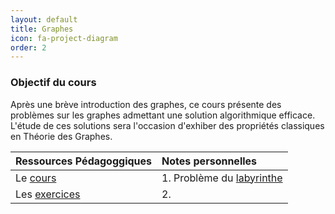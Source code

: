```yaml
---
layout: default
title: Graphes
icon: fa-project-diagram
order: 2 
---
```


### Objectif du cours
Après une brève introduction des graphes, ce cours présente des problèmes sur
les graphes admettant une solution algorithmique efficace. L'étude de ces
solutions sera l'occasion d'exhiber des propriétés classiques en Théorie des
Graphes.


 | Ressources Pédagoggiques                                                     | Notes personnelles                                       |
 | :---                                                                         | :---                                                     |
 | Le [cours]({{https://Sdelpeuch.github.io}}/assets/pdf/cours-graphe.pdf)      | 1. Problème du [labyrinthe](/assets/md/graph_seance2403) |
 | Les [exercices]({{https://Sdelpeuch.github.io}}/assets/pdf/TDgraphe2012.pdf) | 2.                                                       |


